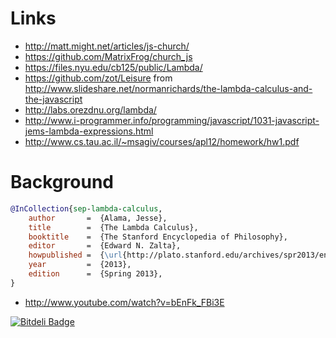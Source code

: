 # Links #

- http://matt.might.net/articles/js-church/
- https://github.com/MatrixFrog/church_js
- https://files.nyu.edu/cb125/public/Lambda/
- https://github.com/zot/Leisure from
  http://www.slideshare.net/normanrichards/the-lambda-calculus-and-the-javascript
- http://labs.orezdnu.org/lambda/
- http://www.i-programmer.info/programming/javascript/1031-javascript-jems-lambda-expressions.html
- http://www.cs.tau.ac.il/~msagiv/courses/apl12/homework/hw1.pdf


# Background #

``` bibtex
@InCollection{sep-lambda-calculus,
	author       =	{Alama, Jesse},
	title        =	{The Lambda Calculus},
	booktitle    =	{The Stanford Encyclopedia of Philosophy},
	editor       =	{Edward N. Zalta},
	howpublished =	{\url{http://plato.stanford.edu/archives/spr2013/entries/lambda-calculus/}},
	year         =	{2013},
	edition      =	{Spring 2013},
}
```

- http://www.youtube.com/watch?v=bEnFk_FBi3E



[![Bitdeli Badge](https://d2weczhvl823v0.cloudfront.net/jwalsh/church.js/trend.png)](https://bitdeli.com/free "Bitdeli Badge")

